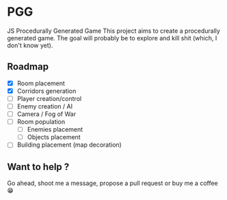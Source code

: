 # PGG
JS Procedurally Generated Game
This project aims to create a procedurally generated game. The goal will probably be to explore and kill shit (which, I don't know yet).

## Roadmap
- [x] Room placement
- [x] Corridors generation
- [ ] Player creation/control
- [ ] Enemy creation / AI
- [ ] Camera / Fog of War
- [ ] Room population
  - [ ] Enemies placement
  - [ ] Objects placement
- [ ] Building placement (map decoration)

## Want to help ?
Go ahead, shoot me a message, propose a pull request or buy me a coffee :grin:
